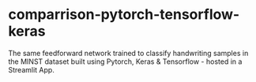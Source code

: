# comparrison-pytorch-tensorflow-keras
 The same feedforward network trained to classify handwriting samples in the MINST dataset built using Pytorch, Keras & Tensorflow - hosted in a Streamlit App.
